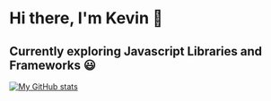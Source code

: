 # Hi there, I'm Kevin 👋
## Currently exploring Javascript Libraries and Frameworks 😃
[![My GitHub stats](https://github-readme-stats.vercel.app/api?username=chen1571&theme=dracula)](https://github.com/chen1571/github-readme-stats)

<!--
[![My GitHub stats](https://github-readme-stats.vercel.app/api?username=chen1571)](https://github.com/chen1571/github-readme-stats)

[![Top Langs](https://github-readme-stats.vercel.app/api/top-langs/?username=chen1571)](https://github.com/chen1571/github-readme-stats)
-->

<!--
**CoolRanchDip/CoolRanchDip** is a ✨ _special_ ✨ repository because its `README.md` (this file) appears on your GitHub profile.

Here are some ideas to get you started:

- 🔭 I’m currently working on ...
- 🌱 I’m currently learning ...
- 👯 I’m looking to collaborate on ...
- 🤔 I’m looking for help with ...
- 💬 Ask me about ...
- 📫 How to reach me: ...
- 😄 Pronouns: ...
- ⚡ Fun fact: ...
-->
